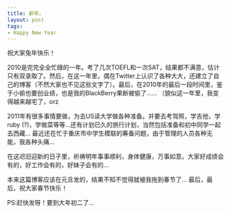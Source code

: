 ```yaml
---
title: 新年。
layout: post
tags:
- Happy New Year
---
```

祝大家兔年快乐！

2010是完完全全忙碌的一年。考了几次TOEFL和一次SAT，结果都不满意，估计只有双录取了。然后，在这一年里，偶在Twitter上认识了各种大大，还建立了自己的博客（不然大家也不见这些文字了）。最后，在2010年的最后一段时间里，鉴于小偷也要创业绩，也是我的BlackBerry果断被偷了…… （貌似这一年里，我变得越来越宅了，orz

2011年有很多事情要做，为去US读大学做各种准备。并要去考驾照，学吉他，学ruby (?)，学做菜等等...还有计划已久的旅行计划，当然包括准备和初中同学一起去西藏... 最近还在忙于重庆市中学生模联的筹备问题，由于管理的人员各种无能，我各种头痛...

在这迟旧迎新的日子里，祈祷明年事事顺利，身体健康，万事如意。大家好成绩会有的，好工作会有的，好妹子会有的...

本来这篇博客应该在元旦发的，结果不知不觉得就被我拖到春节了...
最后，最后，祝大家春节快乐！

PS:赶快发呀！要到大年初二了...